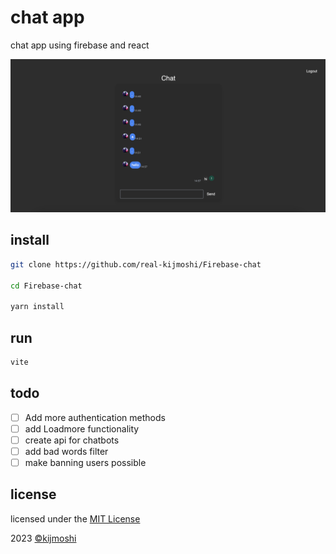 # chat  app
chat app using firebase and react

![screen](./screenshots/screen.png)

## install
``` sh
git clone https://github.com/real-kijmoshi/Firebase-chat

cd Firebase-chat

yarn install
```

## run
``` sh
vite
```

## todo
- [ ] Add more authentication methods
- [ ] add Loadmore functionality
- [ ] create api for chatbots
- [ ] add bad words filter
- [ ] make banning users possible

## license
licensed under the [MIT License](./LICENSE) 

2023 [©kijmoshi](https://kijmoshi.xyz)

